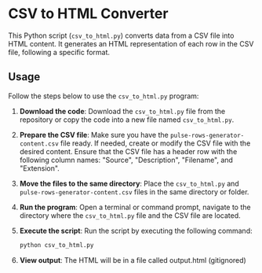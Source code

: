 # CSV to HTML Converter

This Python script (`csv_to_html.py`) converts data from a CSV file into
HTML content. It generates an HTML representation of each row in the CSV
file, following a specific format.

## Usage

Follow the steps below to use the `csv_to_html.py` program:

1. **Download the code**: Download the `csv_to_html.py` file from the
   repository or copy the code into a new file named `csv_to_html.py`.

2. **Prepare the CSV file**: Make sure you have the
   `pulse-rows-generator-content.csv` file ready. If needed, create or modify
   the CSV file with the desired content. Ensure that the CSV file has a
   header row with the following column names: "Source", "Description",
   "Filename", and "Extension".

3. **Move the files to the same directory**: Place the `csv_to_html.py`
   and `pulse-rows-generator-content.csv` files in the same directory or
   folder.

4. **Run the program**: Open a terminal or command prompt, navigate to the
   directory where the `csv_to_html.py` file and the CSV file are located.

5. **Execute the script**: Run the script by executing the following
   command:

   ```bash
   python csv_to_html.py
   ```

6. **View output**: The HTML will be in a file called output.html (gitignored)
